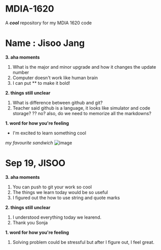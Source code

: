 # MDIA-1620
A ***cool*** repository for my MDIA 1620 code

<h1>Name : Jisoo Jang</h1>

**3. aha moments**
1. What is the major and minor upgrade and how it changes the update number
2. Computer doesn't work like human brain
3. I can put ** to make it bold!

**2. things still unclear**
1. What is difference between github and git?
2. Teacher said github is a language, it looks like simulator and code storage? ?? no? also, do we need to memorize all the markdowns? 

**1. word for how you're feeling**
- I'm excited to learn something cool 

<em>my favourite sandwich</em>
![image](https://github.com/user-attachments/assets/652fccdf-d1d0-4c27-8be8-9b390daabef3)

<h1>Sep 19, JISOO</h1>

**3. aha moments**
1. You can push to git your work so cool
2. The things we learn today would be so useful
3. I figured out the how to use string and quote marks 

**2. things still unclear**
1. I understood everything today we learend.
2. Thank you Sonja

**1. word for how you're feeling**
1. Solving problem could be stressful but after I figure out, I feel great. 

